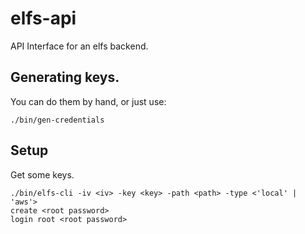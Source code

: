 # elfs-api
API Interface for an elfs backend.

## Generating keys.
You can do them by hand, or just use:
```
./bin/gen-credentials
```

## Setup

Get some keys.

```
./bin/elfs-cli -iv <iv> -key <key> -path <path> -type <'local' | 'aws'>
create <root password>
login root <root password>
```
